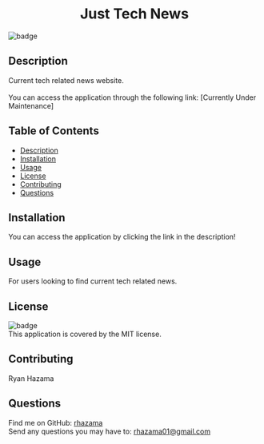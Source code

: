 <h1 align="center">Just Tech News</h1>

![badge](https://img.shields.io/badge/license-MIT-brightgreen)<br />
## Description
Current tech related news website.
<br />
<br />
You can access the application through the following link: [Currently Under Maintenance]


## Table of Contents
- [Description](#description)
- [Installation](#installation)
- [Usage](#usage)
- [License](#license)
- [Contributing](#contributing)
- [Questions](#questions)
## Installation
You can access the application by clicking the link in the description!

## Usage
For users looking to find current tech related news.

## License
![badge](https://img.shields.io/badge/license-MIT-brightgreen)
<br />
This application is covered by the MIT license.
## Contributing
Ryan Hazama
## Questions
Find me on GitHub: [rhazama](https://github.com/rhazama)<br />
Send any questions you may have to: rhazama01@gmail.com<br />
